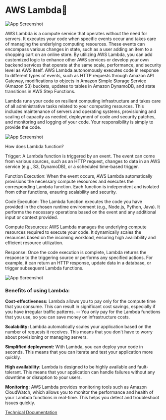 # AWS Lambda👋

![App Screenshot](https://drive.google.com/uc?export=view&id=1P8T9D5CDwBAkHmjizKKNx03h2eIJjLEG)

AWS Lambda is a compute service that operates without the need for servers. It executes your code when specific events occur and takes care of managing the underlying computing resources. These events can encompass various changes in state, such as a user adding an item to a shopping cart on an online store. By utilizing AWS Lambda, you can add customized logic to enhance other AWS services or develop your own backend services that operate at the same scale, performance, and security level as AWS itself. AWS Lambda autonomously executes code in response to different types of events, such as HTTP requests through Amazon API Gateway, modifications to objects in Amazon Simple Storage Service (Amazon S3) buckets, updates to tables in Amazon DynamoDB, and state transitions in AWS Step Functions.

Lambda runs your code on resilient computing infrastructure and takes care of all administrative tasks related to your computing resources. This includes maintenance of servers and operating systems, provisioning and scaling of capacity as needed, deployment of code and security patches, and monitoring and logging of your code. Your responsibility is simply to provide the code.



![App Screenshot](https://drive.google.com/uc?export=view&id=1JxAUYkkbTpvajXlf3I5LTmHiig65FWRH)


How does Lambda function?

Trigger: A Lambda function is triggered by an event. The event can come from various sources, such as an HTTP request, changes to data in an AWS service (e.g., S3, DynamoDB), or a scheduled time-based trigger.

Function Execution: When the event occurs, AWS Lambda automatically provisions the necessary compute resources and executes the corresponding Lambda function. Each function is independent and isolated from other functions, ensuring scalability and security.

Code Execution: The Lambda function executes the code you have provided in the chosen runtime environment (e.g., Node.js, Python, Java). It performs the necessary operations based on the event and any additional input or context provided.

Compute Resources: AWS Lambda manages the underlying compute resources required to execute your code. It dynamically scales the resources based on the incoming workload, ensuring high availability and efficient resource utilization.

Response: Once the code execution is complete, Lambda returns the response to the triggering source or performs any specified actions. For example, it can return an HTTP response, update data in a database, or trigger subsequent Lambda functions.


![App Screenshot](https://drive.google.com/uc?export=view&id=1SAbg1PGvZZ4W6wH_y1O03DEyGs0LBamX)

### Benefits of using Lambda:

**Cost-effectiveness:** Lambda allows you to pay only for the compute time that you consume. This can result in significant cost savings, especially if you have irregular traffic patterns. 
-- You only pay for the Lambda functions that you use, so you can save money on infrastructure costs.

**Scalability:** Lambda automatically scales your application based on the number of requests it receives. This means that you don't have to worry about provisioning or managing servers.

**Simplified deployment:** With Lambda, you can deploy your code in seconds. This means that you can iterate and test your application more quickly.

**High availability:** Lambda is designed to be highly available and fault-tolerant. This means that your application can handle failures without any downtime or disruption to your users.

**Monitoring:** AWS Lambda provides monitoring tools such as Amazon CloudWatch, which allows you to monitor the performance and health of your Lambda functions in real-time. This helps you detect and troubleshoot issues quickly.


[Technical Documentation](https://tinyurl.com/lambdatech1)
